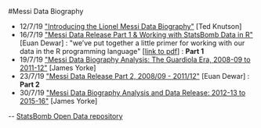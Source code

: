 #Messi Data Biography

* 12/7/19 ["Introducing the Lionel Messi Data Biography"](https://statsbomb.com/2019/07/welcome-to-the-messi-data-biography/) [Ted Knutson]
* 16/7/19 ["Messi Data Release Part 1 & Working with StatsBomb Data in R"](https://statsbomb.com/2019/07/messi-data-release-part-1-working-with-statsbomb-data-in-r/) [Euan Dewar] : "we’ve put together a little primer for working with our data in the R programming language" [[link to pdf](http://statsbomb.com/wp-content/uploads/2019/07/Using-StatsBomb-Data-In-R-English.pdf)] : **Part 1**
* 19/7/19 ["Messi Data Biography Analysis: The Guardiola Era, 2008-09 to 2011-12"](https://statsbomb.com/2019/07/messi2/) [James Yorke]
* 23/7/19 ["Messi Data Release Part 2, 2008/09 - 2011/12"](https://statsbomb.com/2019/07/messi-data-release-part-2-2008-09-2011-12/) [Euan Dewar] : **Part 2**
* 30/7/19 ["Messi Data Biography Analysis and Data Release: 2012-13 to 2015-16"](https://statsbomb.com/2019/07/messi-data-biography-analysis-and-data-release-2012-13-to-2015-16/) [James Yorke]

--
[StatsBomb Open Data repository](https://github.com/statsbomb/open-data)